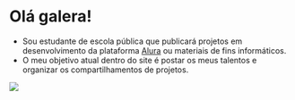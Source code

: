# Olá galera! 

- Sou estudante de escola pública que publicará projetos em desenvolvimento da plataforma [Alura](https://www.alura.com.br/) ou materiais de fins informáticos.
- O meu objetivo atual dentro do site é postar os meus talentos e organizar os compartilhamentos de projetos.

![](https://media1.tenor.com/m/VG57dp4st8wAAAAC/elmer-sheep.gif)
